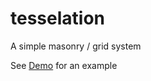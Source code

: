 # tesselation
A simple masonry / grid system

See [Demo](https://cdn.rawgit.com/RuXxar/tesselation/master/demo/index.html) for an example
